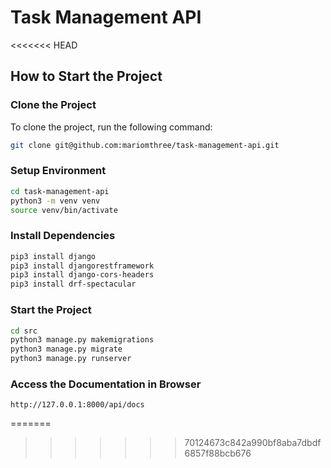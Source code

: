 # Task Management API
<<<<<<< HEAD

## How to Start the Project

### Clone the Project

To clone the project, run the following command:

```sh
git clone git@github.com:mariomthree/task-management-api.git
```

### Setup Environment

```sh
cd task-management-api
python3 -m venv venv
source venv/bin/activate
```

### Install Dependencies

```sh
pip3 install django
pip3 install djangorestframework
pip3 install django-cors-headers
pip3 install drf-spectacular
```

### Start the Project

```sh
cd src
python3 manage.py makemigrations
python3 manage.py migrate
python3 manage.py runserver
```

### Access the Documentation in Browser

```
http://127.0.0.1:8000/api/docs
```
=======
>>>>>>> 70124673c842a990bf8aba7dbdf6857f88bcb676
